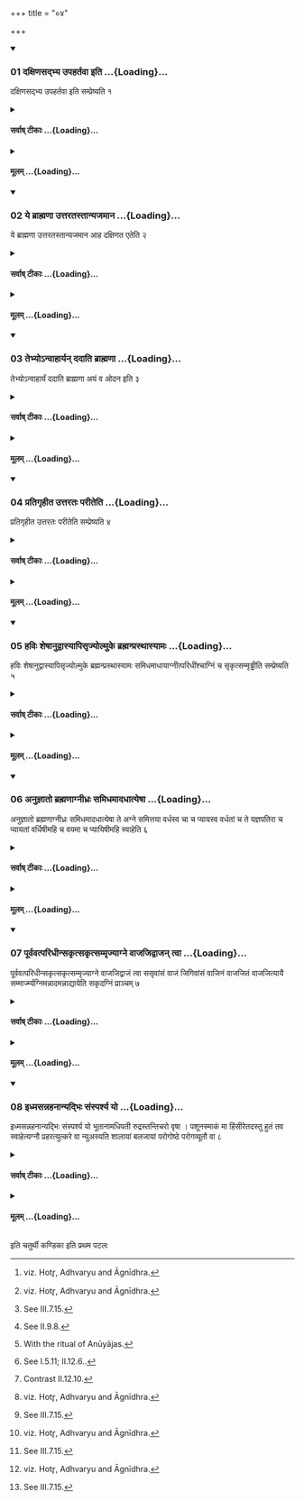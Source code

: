 +++
title = "०४"

+++

<div class="js_include" includetitle="true" newlevelforh1="3" unfilled url="/vedAH_yajuH/taittirIyam/sUtram/ApastambaH/shrautam/vishvAsa-prastutiH/03/04/01_daxiNasadbhya_upahartavA_iti.md">
<details open><summary><h3>01 दक्षिणसद्भ्य उपहर्तवा इति ...{Loading}...</h3></summary>

दक्षिणसद्भ्य उपहर्तवा इति सम्प्रेष्यति १
</details>
</div>
<div class="js_include collapsed" newlevelforh1="4" title="सर्वाष् टीकाः" unfilled url="/vedAH_yajuH/taittirIyam/sUtram/ApastambaH/shrautam/sarvASh_TIkAH/03/04/01_daxiNasadbhya_upahartavA_iti.md">
<details><summary><h4>सर्वाष् टीकाः ...{Loading}...</h4></summary>
<details><summary>थिते</summary>

1. the sacrificer orders “(The Anvāhārya-rice-pap) is to be carried to those sitting towards the south.”
</details>
</details>
</div>
<div class="js_include collapsed" newlevelforh1="4" title="मूलम्" unfilled url="/vedAH_yajuH/taittirIyam/sUtram/ApastambaH/shrautam/mUlam/03/04/01_daxiNasadbhya_upahartavA_iti.md">
<details><summary><h4>मूलम् ...{Loading}...</h4></summary>

दक्षिणसद्भ्य उपहर्तवा इति सम्प्रेष्यति १
</details>
</div>
<div class="js_include" includetitle="true" newlevelforh1="3" unfilled url="/vedAH_yajuH/taittirIyam/sUtram/ApastambaH/shrautam/vishvAsa-prastutiH/03/04/02_ye_brAhmaNA_uttaratastAnyajamAna.md">
<details open><summary><h3>02 ये ब्राह्मणा उत्तरतस्तान्यजमान ...{Loading}...</h3></summary>

ये ब्राह्मणा उत्तरतस्तान्यजमान आह दक्षिणत एतेति २
</details>
</div>
<div class="js_include collapsed" newlevelforh1="4" title="सर्वाष् टीकाः" unfilled url="/vedAH_yajuH/taittirIyam/sUtram/ApastambaH/shrautam/sarvASh_TIkAH/03/04/02_ye_brAhmaNA_uttaratastAnyajamAna.md">
<details><summary><h4>सर्वाष् टीकाः ...{Loading}...</h4></summary>
<details><summary>थिते</summary>

2. To the priests who are situated towards the north,[^1] the sacrificer says, “Come towards the south."  

[^1]: viz. Hotr̥, Adhvaryu and Āgnīdhra.
</details>
</details>
</div>
<div class="js_include collapsed" newlevelforh1="4" title="मूलम्" unfilled url="/vedAH_yajuH/taittirIyam/sUtram/ApastambaH/shrautam/mUlam/03/04/02_ye_brAhmaNA_uttaratastAnyajamAna.md">
<details><summary><h4>मूलम् ...{Loading}...</h4></summary>

ये ब्राह्मणा उत्तरतस्तान्यजमान आह दक्षिणत एतेति २
</details>
</div>
<div class="js_include" includetitle="true" newlevelforh1="3" unfilled url="/vedAH_yajuH/taittirIyam/sUtram/ApastambaH/shrautam/vishvAsa-prastutiH/03/04/03_tebhyo-nvAhAryan_dadAti_brAhmaNA.md">
<details open><summary><h3>03 तेभ्योऽन्वाहार्यन् ददाति ब्राह्मणा ...{Loading}...</h3></summary>

तेभ्योऽन्वाहार्यं ददाति ब्राह्मणा अयं व ओदन इति ३
</details>
</div>
<div class="js_include collapsed" newlevelforh1="4" title="सर्वाष् टीकाः" unfilled url="/vedAH_yajuH/taittirIyam/sUtram/ApastambaH/shrautam/sarvASh_TIkAH/03/04/03_tebhyo-nvAhAryan_dadAti_brAhmaNA.md">
<details><summary><h4>सर्वाष् टीकाः ...{Loading}...</h4></summary>
<details><summary>थिते</summary>

3. To them (the four priests) the sacrificer gives the Anvāhārya (with the words) “O Brāhmaṇas this is your rice.”
</details>
</details>
</div>
<div class="js_include collapsed" newlevelforh1="4" title="मूलम्" unfilled url="/vedAH_yajuH/taittirIyam/sUtram/ApastambaH/shrautam/mUlam/03/04/03_tebhyo-nvAhAryan_dadAti_brAhmaNA.md">
<details><summary><h4>मूलम् ...{Loading}...</h4></summary>

तेभ्योऽन्वाहार्यं ददाति ब्राह्मणा अयं व ओदन इति ३
</details>
</div>
<div class="js_include" includetitle="true" newlevelforh1="3" unfilled url="/vedAH_yajuH/taittirIyam/sUtram/ApastambaH/shrautam/vishvAsa-prastutiH/03/04/04_pratigRhIta_uttarataH_parIteti.md">
<details open><summary><h3>04 प्रतिगृहीत उत्तरतः परीतेति ...{Loading}...</h3></summary>

प्रतिगृहीत उत्तरतः परीतेति सम्प्रेष्यति ४
</details>
</div>
<div class="js_include collapsed" newlevelforh1="4" title="सर्वाष् टीकाः" unfilled url="/vedAH_yajuH/taittirIyam/sUtram/ApastambaH/shrautam/sarvASh_TIkAH/03/04/04_pratigRhIta_uttarataH_parIteti.md">
<details><summary><h4>सर्वाष् टीकाः ...{Loading}...</h4></summary>
<details><summary>थिते</summary>

4. After (it has been) taken (the sacrificer) orders, “Go towards the North.”
</details>
</details>
</div>
<div class="js_include collapsed" newlevelforh1="4" title="मूलम्" unfilled url="/vedAH_yajuH/taittirIyam/sUtram/ApastambaH/shrautam/mUlam/03/04/04_pratigRhIta_uttarataH_parIteti.md">
<details><summary><h4>मूलम् ...{Loading}...</h4></summary>

प्रतिगृहीत उत्तरतः परीतेति सम्प्रेष्यति ४
</details>
</div>
<div class="js_include" includetitle="true" newlevelforh1="3" unfilled url="/vedAH_yajuH/taittirIyam/sUtram/ApastambaH/shrautam/vishvAsa-prastutiH/03/04/05_haviH_sheShAnudvAsyApisRjyolmuke_brahmanprasthAsyAmaH.md">
<details open><summary><h3>05 हविः शेषानुद्वास्यापिसृज्योल्मुके ब्रह्मन्प्रस्थास्यामः ...{Loading}...</h3></summary>

हविः शेषानुद्वास्यापिसृज्योल्मुके ब्रह्मन्प्रस्थास्यामः समिधमाधायाग्नीत्परिधींश्चाग्निं च सृकृत्सम्मृड्ढीति सम्प्रेष्यति ५
</details>
</div>
<div class="js_include collapsed" newlevelforh1="4" title="सर्वाष् टीकाः" unfilled url="/vedAH_yajuH/taittirIyam/sUtram/ApastambaH/shrautam/sarvASh_TIkAH/03/04/05_haviH_sheShAnudvAsyApisRjyolmuke_brahmanprasthAsyAmaH.md">
<details><summary><h4>सर्वाष् टीकाः ...{Loading}...</h4></summary>
<details><summary>थिते</summary>

5. Having taken away the remaining oblation-materials[^1] from the altar,[^2] having thrown back the bruning fire-brands[^3] into the fire the Adhvaryu orders, “O Brahman, we shall proceed;[^4] having put a fuel stick[^5] in the Āhavanīya-fire, O Agnidh, wipe once (each one of) the enclosing sticks and the fire”.[^6]  


[^1]: The second sacrificial bread and the remains of the two sour and sweet types of milk.  

[^2]: See III.7.15.  

[^3]: See II.9.8.  

[^4]: With the ritual of Anūyājas.  

[^5]: See I.5.11; II.12.6..  

[^6]: Contrast II.12.10.  

[^7]: The order given in TB III.3.8.11 is slightly different.
</details>
</details>
</div>
<div class="js_include collapsed" newlevelforh1="4" title="मूलम्" unfilled url="/vedAH_yajuH/taittirIyam/sUtram/ApastambaH/shrautam/mUlam/03/04/05_haviH_sheShAnudvAsyApisRjyolmuke_brahmanprasthAsyAmaH.md">
<details><summary><h4>मूलम् ...{Loading}...</h4></summary>

हविः शेषानुद्वास्यापिसृज्योल्मुके ब्रह्मन्प्रस्थास्यामः समिधमाधायाग्नीत्परिधींश्चाग्निं च सृकृत्सम्मृड्ढीति सम्प्रेष्यति ५
</details>
</div>
<div class="js_include" includetitle="true" newlevelforh1="3" unfilled url="/vedAH_yajuH/taittirIyam/sUtram/ApastambaH/shrautam/vishvAsa-prastutiH/03/04/06_anujnAto_brahmaNAgnIdhraH_samidhamAdadhAtyeShA.md">
<details open><summary><h3>06 अनुज्ञातो ब्रह्मणाग्नीध्रः समिधमादधात्येषा ...{Loading}...</h3></summary>

अनुज्ञातो ब्रह्मणाग्नीध्रः समिधमादधात्येषा ते अग्ने समित्तया वर्धस्व चा च प्यायस्व वर्धतां च ते यज्ञपतिरा च प्यायतां वर्धिषीमहि च वयमा च प्यायिषीमहि स्वाहेति ६
</details>
</div>
<div class="js_include collapsed" newlevelforh1="4" title="सर्वाष् टीकाः" unfilled url="/vedAH_yajuH/taittirIyam/sUtram/ApastambaH/shrautam/sarvASh_TIkAH/03/04/06_anujnAto_brahmaNAgnIdhraH_samidhamAdadhAtyeShA.md">
<details><summary><h4>सर्वाष् टीकाः ...{Loading}...</h4></summary>
<details><summary>थिते</summary>

6. Allowed by the Brahman,[^1] the Āgnidhra puts a fuel-stick (in the Āhavanīya-fire), with eṣā te agne samidh...[^2]  

[^1]: See III.20.8.  

[^2]: Cp. VS 2.14.
</details>
</details>
</div>
<div class="js_include collapsed" newlevelforh1="4" title="मूलम्" unfilled url="/vedAH_yajuH/taittirIyam/sUtram/ApastambaH/shrautam/mUlam/03/04/06_anujnAto_brahmaNAgnIdhraH_samidhamAdadhAtyeShA.md">
<details><summary><h4>मूलम् ...{Loading}...</h4></summary>

अनुज्ञातो ब्रह्मणाग्नीध्रः समिधमादधात्येषा ते अग्ने समित्तया वर्धस्व चा च प्यायस्व वर्धतां च ते यज्ञपतिरा च प्यायतां वर्धिषीमहि च वयमा च प्यायिषीमहि स्वाहेति ६
</details>
</div>
<div class="js_include" includetitle="true" newlevelforh1="3" unfilled url="/vedAH_yajuH/taittirIyam/sUtram/ApastambaH/shrautam/vishvAsa-prastutiH/03/04/07_pUrvavatparidhInsakRtsakRtsammRjyAgne_vAjajidvAjan_tvA.md">
<details open><summary><h3>07 पूर्ववत्परिधीन्सकृत्सकृत्सम्मृज्याग्ने वाजजिद्वाजन् त्वा ...{Loading}...</h3></summary>

पूर्ववत्परिधीन्सकृत्सकृत्सम्मृज्याग्ने वाजजिद्वाजं त्वा ससृवांसं वाजं जिगिवांसं वाजिनं वाजजितं वाजजित्यायै सम्मार्ज्म्यग्निमन्नादमन्नाद्यायेति सकृदग्निं प्राञ्चम् ७
</details>
</div>
<div class="js_include collapsed" newlevelforh1="4" title="सर्वाष् टीकाः" unfilled url="/vedAH_yajuH/taittirIyam/sUtram/ApastambaH/shrautam/sarvASh_TIkAH/03/04/07_pUrvavatparidhInsakRtsakRtsammRjyAgne_vAjajidvAjan_tvA.md">
<details><summary><h4>सर्वाष् टीकाः ...{Loading}...</h4></summary>
<details><summary>थिते</summary>

7. Having once each wiped the enclosing sticks in the same manner as described earlier,[^1] with agne vājajit...[^2] he wipes the eastern fire once.  

[^1]: See II.13.1.  

[^2]: TB III 7617-18
</details>
</details>
</div>
<div class="js_include collapsed" newlevelforh1="4" title="मूलम्" unfilled url="/vedAH_yajuH/taittirIyam/sUtram/ApastambaH/shrautam/mUlam/03/04/07_pUrvavatparidhInsakRtsakRtsammRjyAgne_vAjajidvAjan_tvA.md">
<details><summary><h4>मूलम् ...{Loading}...</h4></summary>

पूर्ववत्परिधीन्सकृत्सकृत्सम्मृज्याग्ने वाजजिद्वाजं त्वा ससृवांसं वाजं जिगिवांसं वाजिनं वाजजितं वाजजित्यायै सम्मार्ज्म्यग्निमन्नादमन्नाद्यायेति सकृदग्निं प्राञ्चम् ७
</details>
</div>
<div class="js_include" includetitle="true" newlevelforh1="3" unfilled url="/vedAH_yajuH/taittirIyam/sUtram/ApastambaH/shrautam/vishvAsa-prastutiH/03/04/08_idhmasannahanAnyadbhiH_saMsparshya_yo.md">
<details open><summary><h3>08 इध्मसन्नहनान्यद्भिः संस्पर्श्य यो ...{Loading}...</h3></summary>

इध्मसन्नहनान्यद्भिः संस्पर्श्य यो भूतानामधिपती रुद्रस्तन्तिचरो वृषा । पशूनस्माकं मा हिंसीरेतदस्तु हुतं तव स्वाहेत्यग्नौ प्रहरत्युत्करे वा न्युअस्यति शालायां बलजायां परोगोष्ठे परोगव्यूतौ वा ८
</details>
</div>
<div class="js_include collapsed" newlevelforh1="4" title="सर्वाष् टीकाः" unfilled url="/vedAH_yajuH/taittirIyam/sUtram/ApastambaH/shrautam/sarvASh_TIkAH/03/04/08_idhmasannahanAnyadbhiH_saMsparshya_yo.md">
<details><summary><h4>सर्वाष् टीकाः ...{Loading}...</h4></summary>
<details><summary>थिते</summary>

8. Having touched the strings used for binding the fuel with water, with yo bhūtānāmadhipatiḥ...[^1] he throws them in the Āhavanīya fire,[^2] or throws them on the rubbish-heap, or somewhere in the fire-hall, or on the heap of grains, or on a place away from the cow-stall, or away from the pasture-land.  

[^1]: TB III.3.2.5.  

[^2]: Cf. TB III.3.2.5.
</details>
</details>
</div>
<div class="js_include collapsed" newlevelforh1="4" title="मूलम्" unfilled url="/vedAH_yajuH/taittirIyam/sUtram/ApastambaH/shrautam/mUlam/03/04/08_idhmasannahanAnyadbhiH_saMsparshya_yo.md">
<details><summary><h4>मूलम् ...{Loading}...</h4></summary>

इध्मसन्नहनान्यद्भिः संस्पर्श्य यो भूतानामधिपती रुद्रस्तन्तिचरो वृषा । पशूनस्माकं मा हिंसीरेतदस्तु हुतं तव स्वाहेत्यग्नौ प्रहरत्युत्करे वा न्युअस्यति शालायां बलजायां परोगोष्ठे परोगव्यूतौ वा ८
</details>
</div>





  
इति चतुर्थी कण्डिका 
इति प्रथम पटलः
